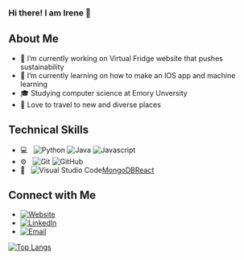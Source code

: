 ### Hi there! I am Irene 👋

<!--
**iwahju/iwahju** is a ✨ _special_ ✨ repository because its `README.md` (this file) appears on your GitHub profile.

Here are some ideas to get you started:

-->

## About Me

- 🔭 I’m currently working on Virtual Fridge website that pushes sustainability 
- 🌱 I’m currently learning on how to make an IOS app and machine learning
- 🎓 Studying computer science at Emory Unversity
- 🛫 Love to travel to new and diverse places



## Technical Skills
- 💻 &nbsp;
  ![Python](http://img.shields.io/badge/-Python-3776AB?style=flat&logo=python&logoColor=ffffff)
  ![Java](https://img.shields.io/badge/Java-ED8B00?style=flat&logo=java&logoColor=white)
  ![Javascript](https://img.shields.io/badge/JavaScript-323330?style=flat&logo=javascript&logoColor=F7DF1E)
- ⚙️ &nbsp;
  ![Git](https://img.shields.io/badge/-Git-%23F05032?style=flat&logo=git&logoColor=%23ffffff)
  ![GitHub](https://img.shields.io/badge/-GitHub-181717?style=flat&logo=github)
- 🔧 &nbsp;
  ![Visual Studio Code](https://img.shields.io/badge/-Visual%20Studio%20Code-003D8F?style=flat&logo=visual-studio-code&logoColor=007ACC)[MongoDB](https://img.shields.io/badge/-MongoDB-blue?style=flat-&logo=MongoDB)[React](https://img.shields.io/badge/React-20232A?style=flat-&logo=react&logoColor=61DAFB)


## Connect with Me 


- <a href="https://github.com/iwahju" target="_blank"><img alt="Website" src="https://img.shields.io/badge/Personal_Site_And_Portfolio-DF1F1F?style=flat&logo=google-chrome&logoColor=ffffff"></a>
- <a href="https://www.linkedin.com/in/irenewahju/" target="_blank"><img alt="LinkedIn" src="https://img.shields.io/badge/LinkedIn-blue?style=flat&logo=linkedin&logoColor=ffffff"></a>
- <a href="mailto:iwahju@emory.edu" target="_blank"><img alt="Email" src="https://img.shields.io/badge/Email-34a853?style=flat&logo=gmail&logoColor=ffffff"></a>

[![Top Langs](https://github-readme-stats.vercel.app/api/top-langs/?username=iwahju&layout=compact)](https://github.com/iwahju/github-readme-stats)



